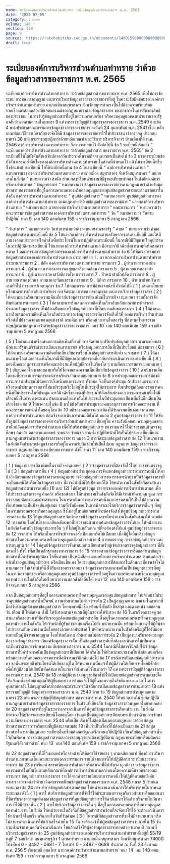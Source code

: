 ```yaml
---
name: ระเบียบองค์การบริหารส่วนตำบลท่าทราย ว่าด้วยข้อมูลข่าวสารของราชการ พ.ศ. 2565
date: '2023-07-05'
category: ง พิเศษ
volume: 140
section: 159
page: 9
source: 'https://ratchakitcha.soc.go.th/documents/140D159S0000000000900.pdf'
draft: true
---
```


# ระเบียบองค์การบริหารส่วนตำบลท่าทราย ว่าด้วยข้อมูลข่าวสารของราชการ พ.ศ. 2565

ระเบียบองค์การบริหารส่วนตำบลท่าทราย ว่าด้วยข้อมูลข่าวสารของราชการ พ.ศ. 2565 เพื่อให้การจัดระบบ การขอ การอนุญาต และการบริหารข้อมูลข่าวสารของราชการที่อยู่ ในความรับผิดชอบขององค์การบริหารส่วนตาบลท่าทราย อาเภอเมืองสมุทรสาคร จังหวัดสมุทรสาคร เป็นไปด้วยความเรียบร้อย รวดเร็วและสอดคล้องกับเจตนารมณ์ของกฎหมายว่าด้วยข้อมูลข่าวสาร ของราชการในการรับรองสิทธิของประชาชน ในการรับรู้ข้อมูลข่าวสารที่อยู่ในความครอบครอง หรือควบคุมดูแลของหน่วยงานของรัฐ อาศัยอำนาจตามความในมาตรา 9 แห่งพระราชบัญญัติข้อมูลข่าวสารของราชการ พ.ศ. 2540 และข้อ 4 แห่งประกาศคณะกรรมการข้อมูลข่าวสารของราชการ ลงวันที่ 24 กุมภาพันธ์ พ.ศ. 2541 เรื่อง หลักเกณฑ์และวิธีการเกี่ยวกับการจัดให้มี ข้อมูลข่าวสารของราชการไว้ให้ประชาชน เข้าตรวจดู ประกอบมาตรา 38 แห่งพระราชกฤษฎีกาว่าด้วยหลักเกณฑ์ และวิธีการ บริหารกิจการ บ้านเมืองที่ดี พ.ศ. 2546 องค์การบริหารส่วนตาบลท่าทราย จึงวางระเบียบไว้ ดังต่อไปนี้ ข้อ 1 ระเบียบนี้เรียกว่า “ ระเบียบองค์การบริหารส่วนตาบลท่าทราย ว่าด้วยข้อมูลข่าวสาร ของราชการ พ.ศ. 2565” ข้อ 2 ระเบียบนี้ให้ใช้บังคับตั้งแต่วันถัดจากวันประกาศในราชกิจจานุเบกษาเป็นต้นไป ข้อ 3 บรรดาระเบียบข้อบังคับ และคาสั่งอื่นใดขององค์การบริหารส่วนตาบลท่าทราย ในส่วนที่กำหนดไว้ แล้วในระเบียบนี้หรือซึ่งขัดแย้งกับระเบียบนี้ ให้ใช้ระเบียบนี้แทน ข้อ 4 ในระเบียบนี้ “ องค์การบริหารส่วนตาบล ” หมายความว่า องค์การบริหารส่วนตาบลท่าทราย อาเภอเมือง สมุทรสาคร จังหวัดสมุทรสาคร “ หน่วยงานในสังกัด ” หมายความว่า สานัก ส่วน กองหรือหน่วยงานที่มีฐานะเทียบเท่ากอง ในสังกัดองค์การบริหารส่วนตาบล “ ข้อมูลข่าวสาร ” หมายความว่า ข้อมูลข่าวสารของราชการตามกฎหมายว่าด้วยข้อมูลข่าวสาร ของราชการที่อยู่ในความครอบครองหรือควบคุมดูแลของศูนย์ข้อมูลข่าวสารและส่วนราชการในสังกัด องค์การบริหารส่วนตาบลท่ำทราย “ ศูนย์ข้อมูลข่าวสาร ” หมายความว่า ศูนย์ข้อมูลข่าวสารขององค์การบริหารส่วนตาบลท่าทราย ตามกฎหมายว่าด้วยข้อมูลข่าวสารของราชการ “ นายกองค์การบริหารส่วนตาบล ” หมายความว่า นายกองค์การบริหารส่วนตาบลท่าทราย “ คณะกรรมการ ” หมายความว่า คณะกรรมการข้อมูลข่าวสารขององค์การบริหารส่วนตาบลท่าทราย “ วัน ” หมายความว่า วันตามปีปฏิทิน ้ หนา 9 ่ เลม 140 ตอนพิเศษ 159 ง ราชกิจจานุเบกษา 5 กรกฎาคม 2566

“ วันทำการ ” หมายความว่า วันทำการตามปกติของหน่วยงานของรัฐ “ คำขอ ” หมายความว่า คำขอข้อมูลข่าวสารตามระเบียบนี้ ข้อ 5 ให้นายกองค์การบริหารส่วนตาบลรักษาการตามระเบียบนี้ และให้มีอานาจออกประกาศ หรือคำสั่งเพื่อประโยชน์ในการปฏิบัติตามระเบียบนี้ ในกรณีที่มีปัญหาหรืออุปสรรคในการปฏิบัติตามระเบียบนี้ ให้นายกองค์การบริหารส่วนตาบล มีอำนาจวินิจฉัยสั่งการตามที่เห็นสมควร หมวด 1 คณะกรรมการข้อมูลข่าวสารขององค์การบริหารส่วนตาบลท่าทราย ข้อ 6 ให้มีคณะกรรมการข้อมูลข่าวสารขององค์การบริหารส่วนตาบล ประกอบด้วย 1 . นา ยกองค์การบริหารส่วนตาบลท่าทราย ประธานกรรมการ 2 . ปลัด องค์การบริหารส่วนตาบลท่าทราย กรรมการ 3 . ผู้อำนวยการกองช่าง กรรมการ 4 . ผู้อำนวย การกองสาธารณสุขและสิ่งแวดล้อม กรรมการ 5 . ผู้อำนวยการกองคลัง กรรมการ 6 . ผู้อำนวยการกองสวัสดิการสังคม กรรมการ 7 . หัวหน้าสำนักปลัด กรรมการ 8 . ผู้อำนวยการกองศึกษา ศาสนาและวัฒนธรรม กรรมการ 9 . นิติกร กรรมการ 10 . หัวหน้าฝ่ายบริหารงานทั่วไป กรรมการ/เลขานุการ ข้อ 7 ให้คณะกรรม การมีอำนาจหน้าที่ ดังต่อไปนี้ ( 1 ) เสนอนโยบายหรือมาตรการเกี่ยวกับการบริหาร การจัดระบบ การขอ การอนุญาต และการบริการข้อมูลข่าวสาร ( 2 ) ให้คาแนะนาหรือเสนอความเห็นเกี่ยวกับข้อมูลข่าวสารที่ลงพิมพ์ในราชกิจจานุเบกษา รวมทั้งการจัดพิมพ์และการเผยแพร่ ( 3 ) ให้คาแนะนาหรือเสนอความคิดเห็นเกี่ยวกับหลักเกณฑ์การพิจารณาประเภทข้อมูลข่าวสาร ที่ไม่ต้องเปิดเผย หรือข้อมูลข่าวสารที่เป็นความลับของราชการ ( 4 ) ให้คาแนะนาหรือเสนอความคิดเห็นเกี่ยวกับประเภทของข้อมูลข่าวสารที่ควรจัดเก็บไว้ที่ องค์การบริหารส่วนตำบล หรือส่งไปยัง หอจดหมายเหตุแห่งชาติ กรมศิลปากร หรือหน่วยงานอื่นของรัฐ ที่กำหนดในพระราชกฤษฎีกาตามกฎหมายว่าด้วยข้อมูลข่าวสารของราชการ ้ หนา 10 ่ เลม 140 ตอนพิเศษ 159 ง ราชกิจจานุเบกษา 5 กรกฎาคม 2566

( 5 ) ให้คำแนะนำหรือเสนอความคิดเห็นเกี่ยวกับการจัดทำและปรับปรุงข้อมูลข่าวสาร ตามระเบียบสานักนายกรัฐมนตรีว่าด้วยระเบียบงานสารบรรณ หรือข้อมู ลข่าวสารอื่นที่เป็นประโยชน์ ต่อราชการ ( 6 ) ให้คำแนะนำหรือเสนอความคิดเห็นเกี่ยวกับการเชื่อมโยงข้อมูลข่าวสารกับส่ว น ราชการ ( 7 ) ให้คาแนะนาหรือเสนอความเห็นในกรณีที่มีปัญหาและอุปสรรคเกี่ยวกับการดาเนินการ ตามระเบียบนี้ ( 8 ) แต่งตั้งคณะอนุกรรมการหรือคณะทำงานเพื่อปฏิบัติการในเรื่องใด ๆ ตามที่คณะกรรมการ มอบหมาย ( 9 ) เชิญบุคคลใด มาสอบถามหรือให้ชี้แจงแสดงความเห็นเกี่ยวกับข้อมูลข่าวสาร ( 10 ) ดาเนินงานอื่นใดตามที่ประธานกรรมการองค์การบริหารส่วนตาบลมอบหมาย ข้อ 8 การประชุมคณะกรรมการต้องมีกรรมการมาประชุมไม่น้อยกว่ากึ่งหนึ่งของกรรมการ ทั้งหมด จึงเป็นองค์ประชุม ถ้าประธานกรรมการหรือรองประธานกรรมการไม่มาประชุมหรือไม่อยู่ในที่ประชุมให้กรรมการ ที่มาประชุมเลือกกรรมการคนหนึ่งเป็นประธานในที่ประชุม การวินิจฉัยชี้ขาดของที่ประชุ มให้ถือเสียงข้างมาก กรรมการคนหนึ่งให้มีเสียงหนึ่งในการ ลงคะแนน ถ้าคะแนนเสียงเท่ากันให้ประธานในที่ประชุมออกเสียงเพิ่มขึ้นอีกเสียงเป็นเสียงชี้ขาด ข้อ 9 ให้นาความในข้อ 8 มาใช้บังคับการประชุมของคณะอนุกรรมการหรือคณะทางาน ที่คณะกรรมการแต่งตั้งโดยอนุโลม ข้อ 10 มติของคณะกรรมการต้องได้รับความเห็นชอบจากนายกองค์การบริหารส่วนตาบล ก่อนจึงจะดาเนินการตามมตินั้นได้ หมวด 2 ศูนย์ข้อมูลข่าวสาร ข้อ 11 ให้จัดตั้งศูนย์ข้อมูลข่าวสารขององค์การบริหารส่วนตำบลท่าทราย ขึ้นอยู่ใน ความรับผิดชอบ ควบคุมดูแลของสานักปลัดองค์การบริหารส่วนตาบล เพื่อให้บริการข้อมูลข่าวสาร ของราชการไว้ให้ประชาชนเข้าตรวจดู ศึกษา ค้นคว้า ตลอดจนเผยแพร่ จาหน่าย จ่ายแจก รวมทั้ง ปฏิบัติหน้าที่ให้เป็นไปตามระเบียบนี้และตามกฎหมายว่าด้วยข้อมูลข่าวสารของราชการ หมวด 3 การจัดระบบข้อมูลข่าวสาร ข้อ 12 ให้หน่วยงานในสังกัดจัดประเภทข้อมูลข่าวสารที่อยู่ในความรับผิดชอบให้เป็นไปตาม กฎหมาย ข้อมูลข่าวสารของราชการ กฎหมายอื่นและระเบียบของราชการ ดังนี้ ้ หนา 11 ่ เลม 140 ตอนพิเศษ 159 ง ราชกิจจานุเบกษา 5 กรกฎาคม 2566

( 1 ) ข้อมูลข่าวสารที่ลงพิมพ์ในราชกิจจานุเบกษา ( 2 ) ข้อมูลข่าวสารที่ต้องจัดไว้ให้ป ระชาชนตรวจดูได้ ( 3 ) ข้อมูลข่าวสารอื่น ( 4 ) ข้อมูลข่าวสารส่วนบุคคล การจัดแยกข้อมูลข่าวสารตามวรรคหนึ่งให้คานึงถึงลักษณะของข้อมูลข่าวสารตามกฎหมาย ว่าด้วยข้อมูลข่าวสารของราชการด้วยว่าเป็นข้อมูลข่าวสารที่จะเปิดเผยมิได้หรือเป็นข้อมูลข่าวสาร ที่อาจมีคำสั่งมิให้เปิดเผยก็ได้ ให้หน่วยงานในสังกัดจัดส่งสำเนาข้อมูลข่าวสารตามวรรคหนึ่ง (1) และ (2) ไปยังศูนย์ข้อมูล ข่าวสารขององค์การบริหารส่วนตาบล เพื่อให้ประชาชนเข้าตรวจดู ค้นคว้า หรือขอสำเนา ให้หน่วยงานในสังกัดจัดให้มีเจ้าหน้าที่ควบคุม ดูแล การ ตรวจสอบติดตามและประสานงาน ในการดาเนินการตามวรรคหนึ่งและวรรคสามให้เป็นไปด้วยความเรียบร้อยและเป็นปัจจุบันอยู่เสมอ รวมทั้งรับผิดชอบในการพิจารณาให้บริการข้อมูลข่าวสารอื่น ๆ ที่อยู่ในความครอบครองหรือควบคุมดูแล ซึ่งไม่อยู่ในหลักเกณฑ์ที่จะต้องจัดส่งให้ศูนย์ข้อมู ลข่าวสารตามวรรคสาม ข้อ 13 ให้ศูนย์ข้อมูลข่าวสารจัดทำดรรชนีข้อมูลข่าวสารที่หน่วยงานในสังกัดส่งมาให้ ตามข้อ 12 วรรคสาม โดยให้มีรายละเอียดเพียงพอที่ประชาชนสามารถค้นหาข้อมูลข่าวสารได้เอง ให้หน่วยงานในสังกัดจัดทาบัญชีข้อมูลข่าวสารอื่น ๆ ที่ไม่อยู่ในหลักเกณ ฑ์ที่จะต้องส่งให้แก่ ศูนย์ข้อมูลข่าวสารตามข้อ 12 วรรคสาม ให้พร้อมในการที่จะพิจารณาสั่งเปิดเผยหรือไม่เปิดเผย เมื่อมีผู้ใดยื่นคำขอข้อมูลข่าวสารในความครอบครองหรือควบคุมดูแลดังกล่าว หมวด 4 การขอตรวจดู การขอข้อมูลข่าวสาร และการอนุญาต ข้อ 14 ให้ศูนย์ข้อมูลข่าวสารจัดทาสมุดทะเบียนสาหรับผู้เข้ามาขอตรวจดูข้อมูลข่าวสาร ที่ตั้งแสดงไว้ ทั้งนี้ เพื่อเป็นหลักฐานของทางราชการ ข้อ 15 การขอสาเนาข้อมูลข่าวสารหรือขอสำเนาข้อมูลข่าวสารที่มีคำรับรองถูกต้อง ให้ยื่นคำขอ เป็นหนังสือตามแบบที่องค์การบริหารส่วนตาบลกำหนดต่อเจ้าหน้าที่ของศูนย์ข้อมูลข่าวสาร หรือเขียนขึ้นเอง โดยระบุข้อมูลข่าวสารที่ต้องการในลักษณะที่อาจเข้าใจได้ตามสมควร ให้เจ้าหน้าที่ซึ่งได้รับคาขอตรวจสอบว่า ข้อมูลข่าวสารตามคาขอนั้นเป็นข้อมูลข่าวสารที่อยู่ ในควา มครอบครองหรือควบคุมดูแลของศูนย์ข้อมูลข่าวสารหรืออยู่ในความครอบครองหรือควบคุมดูแล ของหน่วยงานในสังกัดใดหรือหน่วยงานนอกสังกัดอื่นใด ้ หนา 12 ่ เลม 140 ตอนพิเศษ 159 ง ราชกิจจานุเบกษา 5 กรกฎาคม 2566

หากเป็นข้อมูลข่าวสารที่อยู่ในความครอบครองหรือควบคุมดูแลของศูนย์ข้อมูลข่าวสาร ให้เจ้าหน้าที่ประจาศูนย์ข้อมูลข่าวสารซึ่งเป็นพนั กงานส่วนตาบลไม่ต่ากว่าระดับ 2 เป็นผู้อนุญาตและ ลงนามในสาเนาที่มีคารับรองถูกต้องของข้อมูลข่าวสาร โดยลงลายมือชื่อ พร้อมทั้งชื่อตัว ชื่อสกุล และตาแหน่ง ตลอดจน วัน เดือน ปี ให้ชัดเจน ทั้งนี้ ให้รับรองตามจำนวนที่ผู้ยื่นขอขอให้รับรอง ข้อ 16 ในกรณีขอตรวจดู ขอสาเนาหรือขอสาเนาที่มีคารับรองถูกต้องของข้อมูลข่าวสารอื่น ซึ่งอยู่ในความครอบครองหรือควบคุมดูแลของหน่วยงานในสังกัด ให้เจ้าหน้าที่ผู้รับคำขอเสนอเรื่องไปยัง หน่วยงานนั้น พร้อมทั้งแนะนำให้ผู้ยื่นขอไปประสานกับหน่วยงานนั้นโดยตรงด้วยหากประสงค์ ใ ห้หัวหน้าหน่วยงานในสังกัดหรือผู้ที่ได้รับมอบหมายเป็นผู้พิจารณาอนุญาต โดยให้พนักงาน ส่วนตาบลไม่ต่ากว่าระดับ 2 เป็นผู้ลงนามรับรองความถูกต้องของข้อมูลข่าวสาร เว้นแต่ข้อมูลข่าวสารนั้น เป็นข้อมูลข่าวสารลับซึ่งต้องดาเนินการให้เป็นตามระเบียบว่าด้วยการรักษาความ ลับของทางราชการ พ.ศ. 2544 ในกรณีที่ไม่อาจวินิจฉัยได้ว่าข้อมูลข่าวสารที่มีคำร้องขอนั้นเป็นข้อมูลข่าวสารที่เปิดเผย ได้หรือไม่ ให้หัวหน้าหน่วยงานในสังกัดเสนอเรื่องพร้อมความเห็นต่อคณะกรรมการเพื่อพิจารณาวินิจฉัย ต่อไป ข้อ 17 กรณีการเปิดเผยข้อมูลข่าวสารตามคา ขอนั้นกระทบถึงประโยชน์ได้เสียของผู้ใด ให้หน่วยงานนั้นแจ้งให้ผู้มีส่วนได้เสียทราบโดยมิชักช้า เพื่อให้ผู้มีส่วนได้เสียนั้นคัดค้านภายในเวลา ที่กำหนดไว้ในมาตรำ 17 แห่งพระราชบัญญัติข้อมูลข่าวสารของราชการ พ.ศ. 2540 ข้อ 18 กรณีผู้มีอานาจอนุญาตมีคาสั่งมิให้เปิดเผยข้อมูลข่าวสารตามคาขอใด ให้แจ้งคาสั่ง พร้อมเหตุผลให้ผู้ยื่นขอทราบ พร้อมแจ้งให้ผู้ยื่นขอทราบถึงสิทธิและระยะเวลาในการอุทธรณ์คาสั่ง ไม่อนุญาตดังกล่าวต่อคณะกรรมการวินิจฉัยการเปิดเผยข้อมูลข่าวสารตามมาตรา 18 แห่งพระราชบั ญญัติ ข้อมูลข่าวสารของราชการ พ.ศ. 2540 ด้วย ข้อ 19 ข้อมูลข่าวสารส่วนบุคคลตามมาตรา 23 แห่งพระราชบัญญัติข้อมูลข่าวสาร ของราชการ พ.ศ. 2540 ให้หน่วยงานในสังกัดปฏิบัติตามกฎหมายว่าด้วยข้อมูลข่าวสารของราชการ ในส่วนที่เกี่ยวกับ ข้อมูลข่าวสารส่วนบุคคลโดยรอบคอบ ข้อ 20 ข้อมูลข่าวสารที่อยู่ในระหว่างการดาเนินการให้ศูนย์ข้อมูลข่าวสารหรือหน่วยงาน ในสังกัดพิจารณาให้บริการตามระเบียบนี้โดยอนุโลม เว้นแต่เป็นข้อมูลข่าวสารลับตามระเบียบว่าด้วย การรักษาความลับของทางราชการ พ.ศ. 2544 หรือเป็น เรื่องที่ไม่ต้องเปิดเผยตามกฎหมายว่าด้วย ข้อมูลข่าวสารของราชการหรือตามที่ผู้มีอำนาจตามข้อ 19 เห็นว่าเป็นเรื่องที่ไม่ต้องเปิดเผย ข้อ 21 ข้อมูลข่าวสารใด หากมีกฎหมาย ระเบียบอื่นหรือมติคณะรัฐมนตรีกำหนดวิธีปฏิบัติ เกี่ยวกับข้อมูลข่าวสารนั้นไว้เป็นพิเศษ การขอ ข้อมูลข่าวสารและการขออนุญาตจะต้องปฏิบัติตาม กฎหมายระเบียบหรือมติคณะรัฐมนตรีดังกล่าวด้วย ้ หนา 13 ่ เลม 140 ตอนพิเศษ 159 ง ราชกิจจานุเบกษา 5 กรกฎาคม 2566

ข้อ 22 ข้อมูลข่าวสารที่มีไว้เผยแพร่หรือจาหน่ายให้คิดค่าใช้จ่ายต่าง ๆ ตามหลักเกณฑ์ ที่องค์การบริหารส่วนตาบลกาหนดโดยคาแนะนาของคณะกรรมการ รายได้จากการนี้ให้ปฏิบัติตาม ระ เบียบของทางราชการ ข้อ 23 การเรียกค่าธรรมเนียมการทำสำเนาหรือสำเนาที่มีคำรับรองถูกต้องของข้อมูลข่าวสาร ของราชการให้เป็นไปตามหลักเกณฑ์ที่องค์การบริหารส่วนตาบลกาหนดโดยความเห็นชอบของคณะกรรมการ ข้อมูลข่าวสารของราชการ รายได้จากค่าธรรมเนียมตามวรรคหนี่งให้ปฏิบัติตามข้อบังคับกระทรวงการคลังว่าด้วย เงินค่าธรรมเนียมข้อมูลข่าวสารของราชการ พ.ศ. 2548 หมวด 5 กำหนดระยะเวลา ข้อ 24 การบริการข้อมูลข่าวสารตามคำขอ ให้หน่วยงานดาเนินการให้บริการภายในกาหนด ระยะเวลา ดังนี้ ( 1 ) การใ ห้บริการข้อมูลข่าวสารที่จัดไว้ให้ประชาชนตรวจดูหรือขอสำเนาหรือขอสาเนา ที่มีคารับรองความถูกต้องของข้อมูลข่าวสารที่ศูนย์ข้อมูลข่าวสารให้ดาเนินการให้แล้วเสร็จภายในวันทาการ ที่ได้มีคำขอนั้น ( 2 ) การให้บริการข้อมูลข่าวสารอื่น ๆ ที่อยู่ในความครอบครองหรือควบคุมดูแลของหน่วยงาน ในสังกัด ให้หน่วยงานในสังกัดที่มีข้อมูลข่าวสารพร้อมที่จะจัดหาให้ได้ จะต้องดาเนินการให้แล้วเสร็จโดยเร็ว หรือภายในวันที่รับคำขอ ( 3 ) ในกรณีที่ข้อมูลข่าวสารที่ขอให้มีจานวนมาก หรือไม่สามารถดาเนินการให้แล้วเสร็จภายใน 15 วัน จะต้องแจ้งให้ผู้ขอข้อมูลข่าวสารทราบภายใน 15 วัน รวมทั้งแจ้งกำหนดวันที่จะดาเนินการ ให้แล้วเสร็จให้ผู้ขอข้อมูลข่าวสารทราบด้วย หมวด 6 สถานที่บริการข้อมูลข่าวสาร ข้อ 25 ศูนย์ข้อมูลข่าวสารขององค์การบริหารส่วนตำบลท่าทราย ตั้งอยู่ที่ 55/19 หมู่ที่ 7 ซอยวิลล่า ถนนเศรษฐกิจ 1 ตาบลท่าทราย อาเภอเมืองสมุทรสาคร จังหวัดสมุทรสาคร 74000 โทรศัพท์ 0 - 3487 - 0681 - 7 โทรสาร 0 - 3487 - 0688 ประกาศ ณ วันที่ 23 สิงหาคม พ.ศ. 256 5 เรืองฤทธิ์ อุบลไทร นายกองค์การบริหารส่วนตาบลท่าทราย ้ หนา 14 ่ เลม 140 ตอนพิเศษ 159 ง ราชกิจจานุเบกษา 5 กรกฎาคม 2566
